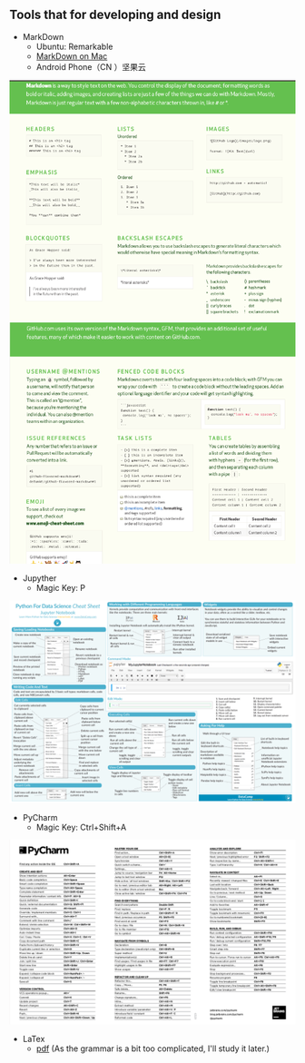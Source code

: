 
Tools that for developing and design
---


- MarkDown
	- Ubuntu: Remarkable
	- [MarkDown on Mac](https://www.jianshu.com/p/7901d233df54)
	- Android Phone（CN ）坚果云
    
![remarkable](images/markdown-1.png)
![remarkable](images/markdown-2.png)

- Jupyther
    - Magic Key: P

![Cheatsheet](images/jupyter-1.png)


- PyCharm
    - Magic Key: Ctrl+Shift+A

![ReferenceCard](images/pycharm.png)

- LaTex
    - [pdf](pdfs/LaTeX_cheat_sheet.pdf)
    (As the grammar is a bit too complicated, I'll study it later.)
